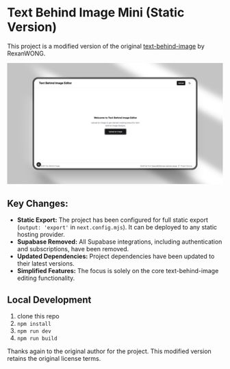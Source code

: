 # Text Behind Image Mini (Static Version)

This project is a modified version of the original [text-behind-image](https://github.com/RexanWONG/text-behind-image) by RexanWONG.

![](public/Mockup.jpeg)

## Key Changes:

*   **Static Export:** The project has been configured for full static export (`output: 'export'` in `next.config.mjs`). It can be deployed to any static hosting provider.
*   **Supabase Removed:** All Supabase integrations, including authentication and subscriptions, have been removed.
*   **Updated Dependencies:** Project dependencies have been updated to their latest versions.
*   **Simplified Features:** The focus is solely on the core text-behind-image editing functionality.

## Local Development

1. clone this repo
2. ```npm install```
3. ```npm run dev```
4. ```npm run build```

Thanks again to the original author for the project. This modified version retains the original license terms.
